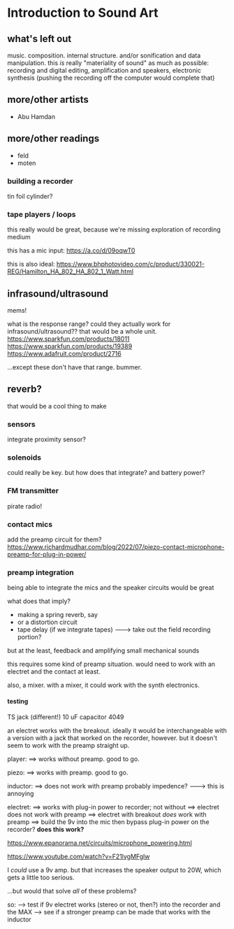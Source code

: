 # Introduction to Sound Art


## what's left out

music. composition. internal structure. and/or sonification and data manipulation. this _is_ really "materiality of sound" as much as possible: recording and digital editing, amplification and speakers, electronic synthesis (pushing the recording off the computer would complete that)


## more/other artists

- Abu Hamdan


## more/other readings

- feld
- moten


### building a recorder

tin foil cylinder?


### tape players / loops

this really would be great, because we're missing exploration of recording medium

this has a mic input:
https://a.co/d/09oqwT0

this is also ideal:
https://www.bhphotovideo.com/c/product/330021-REG/Hamilton_HA_802_HA_802_1_Watt.html



## infrasound/ultrasound

mems!

what is the response range? could they actually work for infrasound/ultrasound?? that would be a whole unit.
https://www.sparkfun.com/products/18011
https://www.sparkfun.com/products/19389
https://www.adafruit.com/product/2716

...except these don't have that range. bummer.


## reverb?

that would be a cool thing to make


### sensors

integrate proximity sensor?


### solenoids 

could really be key. but how does that integrate? and battery power?


### FM transmitter

pirate radio!


### contact mics

add the preamp circuit for them?
https://www.richardmudhar.com/blog/2022/07/piezo-contact-microphone-preamp-for-plug-in-power/



### preamp integration

being able to integrate the mics and the speaker circuits would be great

what does that imply? 
- making a spring reverb, say
- or a distortion circuit
- tape delay (if we integrate tapes) ---> take out the field recording portion?

but at the least, feedback and amplifying small mechanical sounds

this requires some kind of preamp situation. would need to work with an electret and the contact at least.

also, a mixer. with a mixer, it could work with the synth electronics.


#### testing

TS jack (different!)
10 uF capacitor
4049

an electret works with the breakout. ideally it would be interchangeable with a version with a jack that worked on the recorder, however. but it doesn't seem to work with the preamp straight up. 

player:
==> works without preamp. good to go.

piezo:
==> works with preamp. good to go.

inductor:
==> does not work with preamp 
probably impedence? ---> this is annoying

electret:
==> works with plug-in power to recorder; not without
==> electret does not work with preamp
==> electret with breakout _does_ work with preamp
==> build the 9v into the mic then bypass plug-in power on the recorder?
        **does this work?**


https://www.epanorama.net/circuits/microphone_powering.html

https://www.youtube.com/watch?v=F21lvgMFglw


I _could_ use a 9v amp. but that increases the speaker output to 20W, which gets a little too serious.

...but would that solve _all_ of these problems?


so:
--> test if 9v electret works (stereo or not, then?) into the recorder and the MAX
--> see if a stronger preamp can be made that works with the inductor









